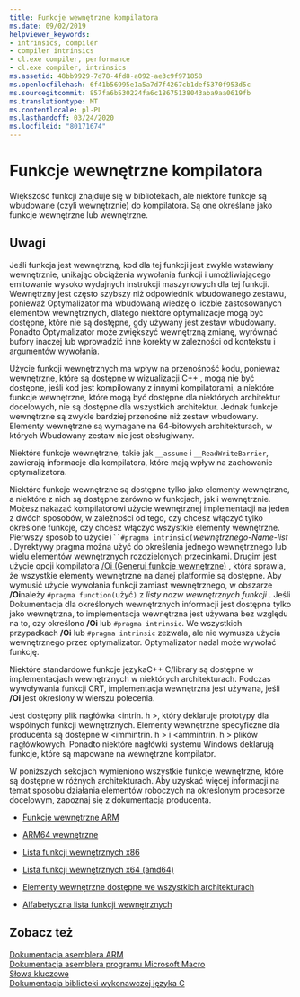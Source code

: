```yaml
---
title: Funkcje wewnętrzne kompilatora
ms.date: 09/02/2019
helpviewer_keywords:
- intrinsics, compiler
- compiler intrinsics
- cl.exe compiler, performance
- cl.exe compiler, intrinsics
ms.assetid: 48bb9929-7d78-4fd8-a092-ae3c9f971858
ms.openlocfilehash: 6f41b56995e1a5a7d7f4267cb1def5370f953d5c
ms.sourcegitcommit: 857fa6b530224fa6c18675138043aba9aa0619fb
ms.translationtype: MT
ms.contentlocale: pl-PL
ms.lasthandoff: 03/24/2020
ms.locfileid: "80171674"
---
```

# <a name="compiler-intrinsics"></a>Funkcje wewnętrzne kompilatora

Większość funkcji znajduje się w bibliotekach, ale niektóre funkcje są wbudowane (czyli wewnętrznie) do kompilatora. Są one określane jako funkcje wewnętrzne lub wewnętrzne.

## <a name="remarks"></a>Uwagi

Jeśli funkcja jest wewnętrzną, kod dla tej funkcji jest zwykle wstawiany wewnętrznie, unikając obciążenia wywołania funkcji i umożliwiającego emitowanie wysoko wydajnych instrukcji maszynowych dla tej funkcji. Wewnętrzny jest często szybszy niż odpowiednik wbudowanego zestawu, ponieważ Optymalizator ma wbudowaną wiedzę o liczbie zastosowanych elementów wewnętrznych, dlatego niektóre optymalizacje mogą być dostępne, które nie są dostępne, gdy używany jest zestaw wbudowany. Ponadto Optymalizator może zwiększyć wewnętrzną zmianę, wyrównać bufory inaczej lub wprowadzić inne korekty w zależności od kontekstu i argumentów wywołania.

Użycie funkcji wewnętrznych ma wpływ na przenośność kodu, ponieważ wewnętrzne, które są dostępne w wizualizacji C++ , mogą nie być dostępne, jeśli kod jest kompilowany z innymi kompilatorami, a niektóre funkcje wewnętrzne, które mogą być dostępne dla niektórych architektur docelowych, nie są dostępne dla wszystkich architektur. Jednak funkcje wewnętrzne są zwykle bardziej przenośne niż zestaw wbudowany. Elementy wewnętrzne są wymagane na 64-bitowych architekturach, w których Wbudowany zestaw nie jest obsługiwany.

Niektóre funkcje wewnętrzne, takie jak `__assume` i `__ReadWriteBarrier`, zawierają informacje dla kompilatora, które mają wpływ na zachowanie optymalizatora.

Niektóre funkcje wewnętrzne są dostępne tylko jako elementy wewnętrzne, a niektóre z nich są dostępne zarówno w funkcjach, jak i wewnętrznie. Możesz nakazać kompilatorowi użycie wewnętrznej implementacji na jeden z dwóch sposobów, w zależności od tego, czy chcesz włączyć tylko określone funkcje, czy chcesz włączyć wszystkie elementy wewnętrzne. Pierwszy sposób to użycie`)``#pragma intrinsic(`*wewnętrznego-Name-list* . Dyrektywy pragma można użyć do określenia jednego wewnętrznego lub wielu elementów wewnętrznych rozdzielonych przecinkami. Drugim jest użycie opcji kompilatora [/Oi (Generuj funkcje wewnętrzne)](../build/reference/oi-generate-intrinsic-functions.md) , która sprawia, że wszystkie elementy wewnętrzne na danej platformie są dostępne. Aby wymusić użycie wywołania funkcji zamiast wewnętrznego, w obszarze **/Oi**należy `#pragma function(`użyć`)` z *listy nazw wewnętrznych funkcji* . Jeśli Dokumentacja dla określonych wewnętrznych informacji jest dostępna tylko jako wewnętrzna, to implementacja wewnętrzna jest używana bez względu na to, czy określono **/Oi** lub `#pragma intrinsic`. We wszystkich przypadkach **/Oi** lub `#pragma intrinsic` zezwala, ale nie wymusza użycia wewnętrznego przez optymalizator. Optymalizator nadal może wywołać funkcję.

Niektóre standardowe funkcje językaC++ C/library są dostępne w implementacjach wewnętrznych w niektórych architekturach. Podczas wywoływania funkcji CRT, implementacja wewnętrzna jest używana, jeśli **/Oi** jest określony w wierszu polecenia.

Jest dostępny plik nagłówka \<intrin. h >, który deklaruje prototypy dla wspólnych funkcji wewnętrznych. Elementy wewnętrzne specyficzne dla producenta są dostępne w \<immintrin. h > i \<ammintrin. h > plików nagłówkowych. Ponadto niektóre nagłówki systemu Windows deklarują funkcje, które są mapowane na wewnętrzne kompilator.

W poniższych sekcjach wymieniono wszystkie funkcje wewnętrzne, które są dostępne w różnych architekturach. Aby uzyskać więcej informacji na temat sposobu działania elementów roboczych na określonym procesorze docelowym, zapoznaj się z dokumentacją producenta.

- [Funkcje wewnętrzne ARM](../intrinsics/arm-intrinsics.md)

- [ARM64 wewnętrzne](../intrinsics/arm64-intrinsics.md)

- [Lista funkcji wewnętrznych x86](../intrinsics/x86-intrinsics-list.md)

- [Lista funkcji wewnętrznych x64 (amd64)](../intrinsics/x64-amd64-intrinsics-list.md)

- [Elementy wewnętrzne dostępne we wszystkich architekturach](../intrinsics/intrinsics-available-on-all-architectures.md)

- [Alfabetyczna lista funkcji wewnętrznych](../intrinsics/alphabetical-listing-of-intrinsic-functions.md)

## <a name="see-also"></a>Zobacz też

[Dokumentacja asemblera ARM](../assembler/arm/arm-assembler-reference.md)<br/>
[Dokumentacja asemblera programu Microsoft Macro](../assembler/masm/microsoft-macro-assembler-reference.md)<br/>
[Słowa kluczowe](../cpp/keywords-cpp.md)<br/>
[Dokumentacja biblioteki wykonawczej języka C](../c-runtime-library/c-run-time-library-reference.md)
